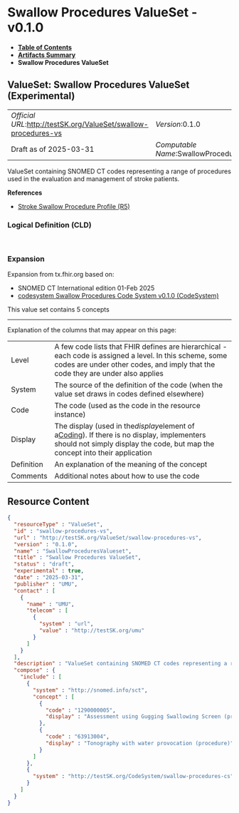 # Swallow Procedures ValueSet - v0.1.0

* [**Table of Contents**](toc.md)
* [**Artifacts Summary**](artifacts.md)
* **Swallow Procedures ValueSet**

## ValueSet: Swallow Procedures ValueSet (Experimental) 

| | |
| :--- | :--- |
| *Official URL*:http://testSK.org/ValueSet/swallow-procedures-vs | *Version*:0.1.0 |
| Draft as of 2025-03-31 | *Computable Name*:SwallowProceduresValueset |

 
ValueSet containing SNOMED CT codes representing a range of procedures used in the evaluation and management of stroke patients. 

 **References** 

* [Stroke Swallow Procedure Profile (R5)](StructureDefinition-stroke-swallow-procedure-profile.md)

### Logical Definition (CLD)

 

### Expansion

Expansion from tx.fhir.org based on:

* SNOMED CT International edition 01-Feb 2025
* [codesystem Swallow Procedures Code System v0.1.0 (CodeSystem)](CodeSystem-swallow-procedures-cs.md)

This value set contains 5 concepts

-------

 Explanation of the columns that may appear on this page: 

| | |
| :--- | :--- |
| Level | A few code lists that FHIR defines are hierarchical - each code is assigned a level. In this scheme, some codes are under other codes, and imply that the code they are under also applies |
| System | The source of the definition of the code (when the value set draws in codes defined elsewhere) |
| Code | The code (used as the code in the resource instance) |
| Display | The display (used in the*display*element of a[Coding](http://hl7.org/fhir/R5/datatypes.html#Coding)). If there is no display, implementers should not simply display the code, but map the concept into their application |
| Definition | An explanation of the meaning of the concept |
| Comments | Additional notes about how to use the code |



## Resource Content

```json
{
  "resourceType" : "ValueSet",
  "id" : "swallow-procedures-vs",
  "url" : "http://testSK.org/ValueSet/swallow-procedures-vs",
  "version" : "0.1.0",
  "name" : "SwallowProceduresValueset",
  "title" : "Swallow Procedures ValueSet",
  "status" : "draft",
  "experimental" : true,
  "date" : "2025-03-31",
  "publisher" : "UMU",
  "contact" : [
    {
      "name" : "UMU",
      "telecom" : [
        {
          "system" : "url",
          "value" : "http://testSK.org/umu"
        }
      ]
    }
  ],
  "description" : "ValueSet containing SNOMED CT codes representing a range of procedures used in the evaluation and management of stroke patients.",
  "compose" : {
    "include" : [
      {
        "system" : "http://snomed.info/sct",
        "concept" : [
          {
            "code" : "1290000005",
            "display" : "Assessment using Gugging Swallowing Screen (procedure)"
          },
          {
            "code" : "63913004",
            "display" : "Tonography with water provocation (procedure)"
          }
        ]
      },
      {
        "system" : "http://testSK.org/CodeSystem/swallow-procedures-cs"
      }
    ]
  }
}

```
